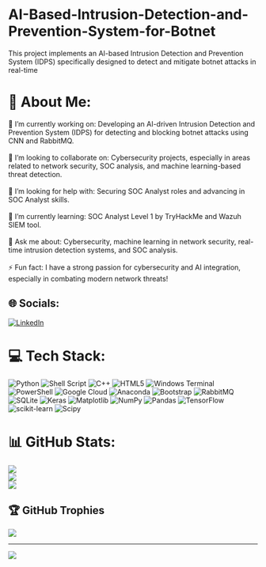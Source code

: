 # AI-Based-Intrusion-Detection-and-Prevention-System-for-Botnet
This project implements an AI-based Intrusion Detection and Prevention System (IDPS) specifically designed to detect and mitigate botnet attacks in real-time
# 💫 About Me:
🔭 I’m currently working on: Developing an AI-driven Intrusion Detection and Prevention System (IDPS) for detecting and blocking botnet attacks using CNN and RabbitMQ.<br><br>👯 I’m looking to collaborate on: Cybersecurity projects, especially in areas related to network security, SOC analysis, and machine learning-based threat detection.<br><br>🤝 I’m looking for help with: Securing SOC Analyst roles and advancing in SOC Analyst skills.<br><br>🌱 I’m currently learning: SOC Analyst Level 1 by TryHackMe and Wazuh SIEM tool.<br><br>💬 Ask me about: Cybersecurity, machine learning in network security, real-time intrusion detection systems, and SOC analysis.<br><br>⚡ Fun fact: I have a strong passion for cybersecurity and AI integration, especially in combating modern network threats!


## 🌐 Socials:
[![LinkedIn](https://img.shields.io/badge/LinkedIn-%230077B5.svg?logo=linkedin&logoColor=white)](https://linkedin.com/in/https://www.linkedin.com/in/uzair-abbas-3094a622a/) 

# 💻 Tech Stack:
![Python](https://img.shields.io/badge/python-3670A0?style=for-the-badge&logo=python&logoColor=ffdd54) ![Shell Script](https://img.shields.io/badge/shell_script-%23121011.svg?style=for-the-badge&logo=gnu-bash&logoColor=white) ![C++](https://img.shields.io/badge/c++-%2300599C.svg?style=for-the-badge&logo=c%2B%2B&logoColor=white) ![HTML5](https://img.shields.io/badge/html5-%23E34F26.svg?style=for-the-badge&logo=html5&logoColor=white) ![Windows Terminal](https://img.shields.io/badge/Windows%20Terminal-%234D4D4D.svg?style=for-the-badge&logo=windows-terminal&logoColor=white) ![PowerShell](https://img.shields.io/badge/PowerShell-%235391FE.svg?style=for-the-badge&logo=powershell&logoColor=white) ![Google Cloud](https://img.shields.io/badge/GoogleCloud-%234285F4.svg?style=for-the-badge&logo=google-cloud&logoColor=white) ![Anaconda](https://img.shields.io/badge/Anaconda-%2344A833.svg?style=for-the-badge&logo=anaconda&logoColor=white) ![Bootstrap](https://img.shields.io/badge/bootstrap-%238511FA.svg?style=for-the-badge&logo=bootstrap&logoColor=white) ![RabbitMQ](https://img.shields.io/badge/rabbitmq-FF6600?style=for-the-badge&logo=rabbitmq&logoColor=white) ![SQLite](https://img.shields.io/badge/sqlite-%2307405e.svg?style=for-the-badge&logo=sqlite&logoColor=white) ![Keras](https://img.shields.io/badge/Keras-%23D00000.svg?style=for-the-badge&logo=Keras&logoColor=white) ![Matplotlib](https://img.shields.io/badge/Matplotlib-%23ffffff.svg?style=for-the-badge&logo=Matplotlib&logoColor=black) ![NumPy](https://img.shields.io/badge/numpy-%23013243.svg?style=for-the-badge&logo=numpy&logoColor=white) ![Pandas](https://img.shields.io/badge/pandas-%23150458.svg?style=for-the-badge&logo=pandas&logoColor=white) ![TensorFlow](https://img.shields.io/badge/TensorFlow-%23FF6F00.svg?style=for-the-badge&logo=TensorFlow&logoColor=white) ![scikit-learn](https://img.shields.io/badge/scikit--learn-%23F7931E.svg?style=for-the-badge&logo=scikit-learn&logoColor=white) ![Scipy](https://img.shields.io/badge/SciPy-%230C55A5.svg?style=for-the-badge&logo=scipy&logoColor=%white)
# 📊 GitHub Stats:
![](https://github-readme-stats.vercel.app/api?username=Uzairf4665&theme=dark&hide_border=false&include_all_commits=false&count_private=false)<br/>
![](https://github-readme-streak-stats.herokuapp.com/?user=Uzairf4665&theme=dark&hide_border=false)<br/>
![](https://github-readme-stats.vercel.app/api/top-langs/?username=Uzairf4665&theme=dark&hide_border=false&include_all_commits=false&count_private=false&layout=compact)

## 🏆 GitHub Trophies
![](https://github-profile-trophy.vercel.app/?username=Uzairf4665&theme=radical&no-frame=false&no-bg=true&margin-w=4)

---
[![](https://visitcount.itsvg.in/api?id=Uzairf4665&icon=0&color=0)](https://visitcount.itsvg.in)

<!-- Proudly created with GPRM ( https://gprm.itsvg.in ) -->
